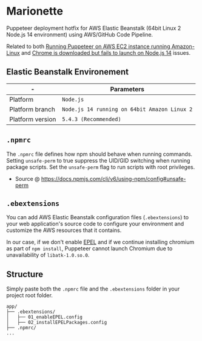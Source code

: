 # Marionette
Puppeteer deployment hotfix for AWS Elastic Beanstalk (64bit Linux 2 Node.js 14 environment) using AWS/GitHub Code Pipeline.

Related to both [Running Puppeteer on AWS EC2 instance running Amazon-Linux](https://github.com/puppeteer/puppeteer/blob/main/docs/troubleshooting.md#running-puppeteer-on-aws-ec2-instance-running-amazon-linux) and [Chrome is downloaded but fails to launch on Node.js 14](https://github.com/puppeteer/puppeteer/blob/main/docs/troubleshooting.md#chrome-is-downloaded-but-fails-to-launch-on-nodejs-14) issues.

## Elastic Beanstalk Environement
|-|Parameters|
|-|-|
|Platform|`Node.js`|
|Platform branch|`Node.js 14 running on 64bit Amazon Linux 2`|
|Platform version|`5.4.3 (Recommended)`|

## `.npmrc`
The `.npmrc` file defines how npm should behave when running commands. Setting `unsafe-perm` to true suppress the UID/GID switching when running package scripts. Set the `unsafe-perm` flag to run scripts with root privileges.
- Source @ https://docs.npmjs.com/cli/v6/using-npm/config#unsafe-perm

## `.ebextensions`
You can add AWS Elastic Beanstalk configuration files (`.ebextensions`) to your web application's source code to configure your environment and customize the AWS resources that it contains.

In our case, if we don't enable [EPEL](https://fedoraproject.org/wiki/EPEL#What_is_Extra_Packages_for_Enterprise_Linux_.28or_EPEL.29.3F) and if we continue installing chromium as part of `npm install`, Puppeteer cannot launch Chromium due to unavailability of `libatk-1.0.so.0`.

## Structure
Simply paste both the `.npmrc` file and the `.ebextensions` folder in your project root folder.

```
app/
├── .ebextensions/
│   ├── 01_enableEPEL.config
│   ├── 02_installEPELPackages.config
├── .npmrc/
...
```
